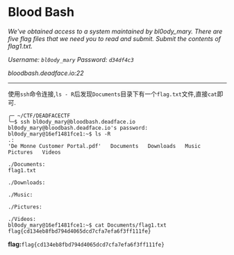 # Blood Bash

*We've obtained access to a system maintained by bl0ody_mary. There are five flag files that we need you to read and submit. Submit the contents of flag1.txt.*

*Username: `bl0ody_mary` Password: `d34df4c3`*

*bloodbash.deadface.io:22*

---

使用`ssh`命令连接,`ls - R`后发现`Documents`目录下有一个`flag.txt`文件,直接`cat`即可.
```shell
╭─ ~/CTF/DEADFACECTF
╰─$ ssh bl0ody_mary@bloodbash.deadface.io
bl0ody_mary@bloodbash.deadface.io's password: 
bl0ody_mary@16ef1481fce1:~$ ls -R
.:
'De Monne Customer Portal.pdf'   Documents   Downloads   Music   Pictures   Videos

./Documents:
flag1.txt

./Downloads:

./Music:

./Pictures:

./Videos:
bl0ody_mary@16ef1481fce1:~$ cat Documents/flag1.txt
flag{cd134eb8fbd794d4065dcd7cfa7efa6f3ff111fe}
```

**flag:**`flag{cd134eb8fbd794d4065dcd7cfa7efa6f3ff111fe}`

